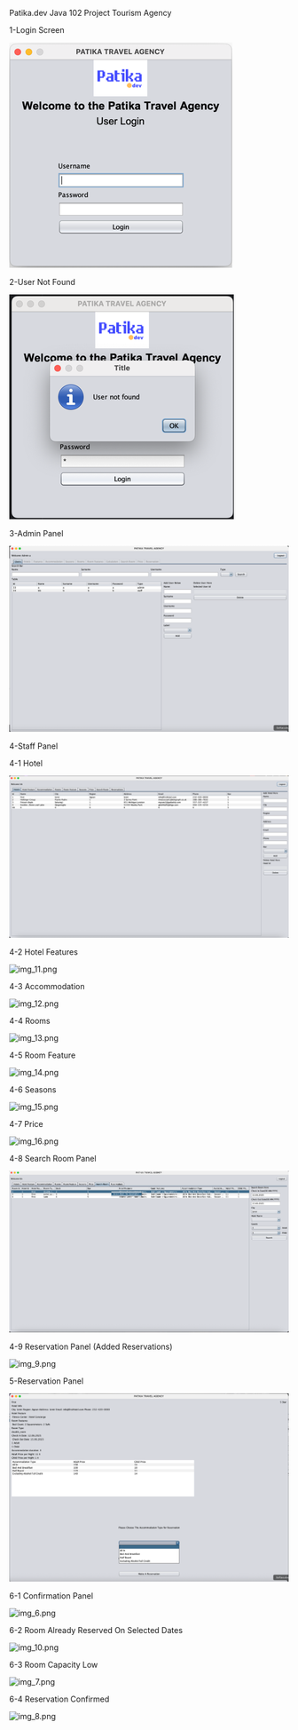 Patika.dev 
Java 102 Project Tourism Agency

1-Login Screen

![img.png](img.png)

2-User Not Found

![img_1.png](img_1.png)

3-Admin Panel

![img_2.png](img_2.png)

4-Staff Panel

4-1 Hotel

![img_3.png](img_3.png)

4-2 Hotel Features

![img_11.png](img_11.png)

4-3 Accommodation

![img_12.png](img_12.png)

4-4 Rooms

![img_13.png](img_13.png)

4-5 Room Feature

![img_14.png](img_14.png)

4-6 Seasons

![img_15.png](img_15.png)

4-7 Price

![img_16.png](img_16.png)

4-8 Search Room Panel

![img_4.png](img_4.png)

4-9 Reservation Panel (Added Reservations)

![img_9.png](img_9.png)

5-Reservation Panel

![img_5.png](img_5.png)

6-1 Confirmation Panel

![img_6.png](img_6.png)

6-2 Room Already Reserved On Selected Dates

![img_10.png](img_10.png)

6-3 Room Capacity Low

![img_7.png](img_7.png)

6-4 Reservation Confirmed

![img_8.png](img_8.png)
